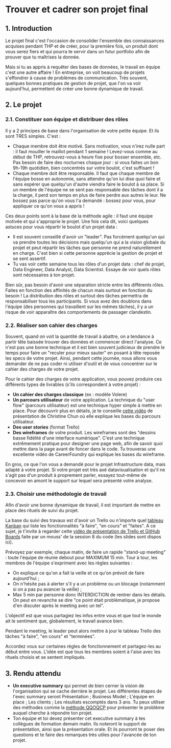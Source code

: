 # Trouver et cadrer son projet final

## 1. Introduction
Le projet final c'est l'occasion de consolider l'ensemble des connaissances acquises pendant THP et de créer, pour la première fois, un produit dont vous serez fiers et qui pourra te servir dans un futur portfolio afin de prouver que tu maîtrises la donnée.

Mais si tu as appris à requêter des bases de données, le travail en équipe c'est une autre affaire ! En entreprise, on voit beaucoup de projets s'effondrer à cause de problèmes de communication. Très souvent, quelques bonnes pratiques de gestion de projet, que l'on va voir aujourd'hui, permettent de créer une bonne dynamique de travail.

## 2. Le projet

### 2.1. Constituer son équipe et distribuer des rôles

Il y a 2 principes de base dans l'organisation de votre petite équipe. Et ils sont TRES simples. C'est :

- Chaque membre doit être motivé. Sans motivation, vous n'irez nulle part : il faut mouiller le maillot pendant 1 semaine ! Levez-vous comme au début de THP, retrouvez-vous à heure fixe pour bosser ensemble, etc. Pas besoin de faire des nocturnes chaque jour : si vous faites un bon 9h-19h quotidien, bien concentrés sur votre boulot, c'est suffisant !
- Chaque membre doit être responsable. Il faut que chaque membre de l'équipe bosse en autonomie, sans attendre qu'on lui dise quoi faire et sans espérer que quelqu'un d'autre viendra faire le boulot à sa place. Si un membre de l'équipe ne se sent pas responsable des tâches dont il a la charge, il perd son temps en plus de faire perdre aux autres le leur. Ne bossez pas parce qu'on vous l'a demandé : bossez pour vous, pour appliquer ce qu'on vous a appris !

Ces deux points sont à la base de la méthode agile : il faut une équipe motivée et qui s'approprie le projet. Une fois cela dit, voici quelques astuces pour vous répartir le boulot d'un projet data :

- Il est souvent conseillé d'avoir un "leader". Pas forcément quelqu'un qui va prendre toutes les décisions mais quelqu'un qui a la vision globale du projet et peut répartir les tâches que personne ne prend naturellement en charge. C'est bien si cette personne apprécie la gestion de projet et se sent assertif.
- Tu vas voir cette semaine tous les rôles d'un projet data : chef de projet, Data Engineer, Data Analyst, Data Scientist. Essaye de voir quels rôles sont nécessaires à ton projet. 

Bien sûr, pas besoin d'avoir une séparation stricte entre les différents rôles. Faites en fonction des affinités de chacun mais surtout en fonction du besoin ! La distribution des rôles et surtout des tâches permettra de responsabiliser tous les participants. Si vous avez des doublons dans l'équipe (des personnes qui travaillent sur les mêmes tâches), il y a un risque de voir apparaître des comportements de passager clandestin.

### 2.2. Réaliser son cahier des charges

Souvent, quand on voit la quantité de travail à abattre, on a tendance à partir tête baissée trouver des données et commencer direct l'analyse. Ce n'est pas une bonne technique et il est bien souvent judicieux de prendre le temps pour faire un "reculer pour mieux sauter" en posant à tête reposée les specs de votre projet. Ainsi, pendant cette journée, nous allons vous demander de ne pas coder ni utiliser d'outil et de vous concentrer sur le cahier des charges de votre projet.

Pour le cahier des charges de votre application, vous pouvez produire ces différents types de livrables (s'ils correspondent à votre projet) :
- **Un cahier des charges classique** (ex : modèle Volere)
- **Un parcours utilisateur** de votre application. La technique du "user flow" (parcours utilisateur) est une technique hyper simple à mettre en place. Pour découvrir plus en détails, je te conseille [cette vidéo](https://www.youtube.com/watch?v=TIV1y11xz7k) de présentation de Christine Chun où elle explique les bases du parcours utilisateur.
- **Des user stories** (format Trello)
- **Des wireframes** de votre produit. Les wireframes sont des "dessins basse fidélité d'une interface numérique". C'est une technique extrêmement pratique pour designer une page web, afin de savoir quoi mettre dans la page avant de foncer dans le code. Tu trouveras une excellente vidéo de CareerFoundry qui explique les bases du wireframe. 

En gros, ce que l'on vous a demandé pour le projet Infrastructure data, mais adapté à votre projet. Si votre projet est très axé datavisualisation et qu'il ne s'agit pas d'un produit à proprement parler, essayez tout-même de concevoir en amont le support sur lequel sera présenté votre analyse.


### 2.3. Choisir une méthodologie de travail

Afin d'avoir une bonne dynamique de travail, il est important de mettre en place des rituels de suivi du projet. 

La base du suivi des travaux est d'avoir un Trello ou n'importe quel [tableau Kanban](https://fr.wikipedia.org/wiki/Tableau_kanban) qui liste les fonctionnalités "à faire", "en cours" et "faites". A ce sujet, je t'invite à regarder cette [vidéo de présentation de Trello et GitHub Boards](https://www.youtube.com/watch?v=wJ5sRD0iiMk) faite par un mouss' de la session 8 du code (les slides sont dispos ici).

Prévoyez par exemple, chaque matin, de faire un rapide "stand-up meeting" : toute l'équipe de réunie debout pour MAXIMUM 15 min. Tour à tour, les membres de l'équipe s'expriment avec les règles suivantes :
- On explique ce qu'on a fait la veille et ce qu'on prévoit de faire aujourd'hui ;
- On n'hésite pas à alerter s'il y a un problème ou un blocage (notamment si on a pas pu avancer la veille) ;
- Max 5 min par personne donc INTERDICTION de rentrer dans les détails. On peut en revanche se dire "ce point était problématique, je propose d'en discuter après le meeting avec un tel".

L'objectif est que vous partagiez les infos entre vous et que tout le monde ait le sentiment que, globalement, le travail avance bien.

Pendant le meeting, le leader peut alors mettre à jour le tableau Trello des tâches "à faire", "en cours" et "terminées".

Accordez vous sur certaines règles de fonctionnement et partagez-les au début entre vous. L'idée est que tous les membres soient à l'aise avec les rituels choisis et se sentent impliqués.


## 3. Rendu attendu
- **Un executive summary** qui permet de bien cerner la vision de l'organisation qui se cache derrière le projet. Les différentes étapes de l'exec summary seront Présentation ; Business Model ; L'équipe en place ; Les clients ; Les résultats escomptés dans 3 ans. Tu peux utiliser des méthodes comme la [méthode QQOQCP](https://qualiblog.fr/outils-et-methodes/methode-qqoqccp-outil-analyse-simple-et-performant/) pour présenter le problème auquel cherche à répondre ton projet.
- Ton équipe et toi devez présenter cet executive summary à tes collègues de formation demain matin. Ils noteront le support de présentation, ainsi que la présentation orale. Et ils pourront te poser des questions et te faire des remarques très utiles pour l'avancée de ton projet.
